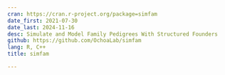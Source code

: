 ```yaml
---
cran: https://cran.r-project.org/package=simfam
date_first: 2021-07-30
date_last: 2024-11-16
desc: Simulate and Model Family Pedigrees With Structured Founders
github: https://github.com/OchoaLab/simfam
lang: R, C++
title: simfam

---
```

